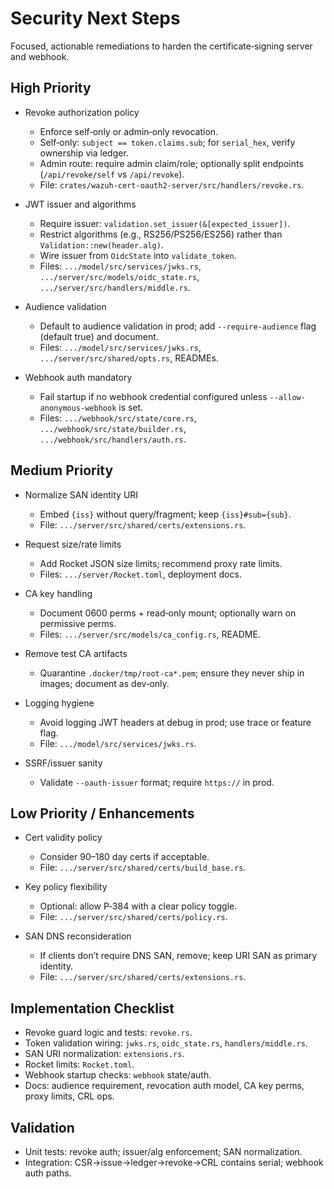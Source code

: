 # Security Next Steps

Focused, actionable remediations to harden the certificate‑signing server and webhook.

## High Priority

- Revoke authorization policy
  - Enforce self‑only or admin‑only revocation.
  - Self‑only: `subject == token.claims.sub`; for `serial_hex`, verify ownership via ledger.
  - Admin route: require admin claim/role; optionally split endpoints (`/api/revoke/self` vs `/api/revoke`).
  - File: `crates/wazuh-cert-oauth2-server/src/handlers/revoke.rs`.

- JWT issuer and algorithms
  - Require issuer: `validation.set_issuer(&[expected_issuer])`.
  - Restrict algorithms (e.g., RS256/PS256/ES256) rather than `Validation::new(header.alg)`.
  - Wire issuer from `OidcState` into `validate_token`.
  - Files: `.../model/src/services/jwks.rs`, `.../server/src/models/oidc_state.rs`, `.../server/src/handlers/middle.rs`.

- Audience validation
  - Default to audience validation in prod; add `--require-audience` flag (default true) and document.
  - Files: `.../model/src/services/jwks.rs`, `.../server/src/shared/opts.rs`, READMEs.

- Webhook auth mandatory
  - Fail startup if no webhook credential configured unless `--allow-anonymous-webhook` is set.
  - Files: `.../webhook/src/state/core.rs`, `.../webhook/src/state/builder.rs`, `.../webhook/src/handlers/auth.rs`.

## Medium Priority

- Normalize SAN identity URI
  - Embed `{iss}` without query/fragment; keep `{iss}#sub={sub}`.
  - File: `.../server/src/shared/certs/extensions.rs`.

- Request size/rate limits
  - Add Rocket JSON size limits; recommend proxy rate limits.
  - Files: `.../server/Rocket.toml`, deployment docs.

- CA key handling
  - Document 0600 perms + read‑only mount; optionally warn on permissive perms.
  - Files: `.../server/src/models/ca_config.rs`, README.

- Remove test CA artifacts
  - Quarantine `.docker/tmp/root-ca*.pem`; ensure they never ship in images; document as dev‑only.

- Logging hygiene
  - Avoid logging JWT headers at debug in prod; use trace or feature flag.
  - File: `.../model/src/services/jwks.rs`.

- SSRF/issuer sanity
  - Validate `--oauth-issuer` format; require `https://` in prod.

## Low Priority / Enhancements

- Cert validity policy
  - Consider 90–180 day certs if acceptable.
  - File: `.../server/src/shared/certs/build_base.rs`.

- Key policy flexibility
  - Optional: allow P‑384 with a clear policy toggle.
  - File: `.../server/src/shared/certs/policy.rs`.

- SAN DNS reconsideration
  - If clients don’t require DNS SAN, remove; keep URI SAN as primary identity.
  - File: `.../server/src/shared/certs/extensions.rs`.

## Implementation Checklist

- Revoke guard logic and tests: `revoke.rs`.
- Token validation wiring: `jwks.rs`, `oidc_state.rs`, `handlers/middle.rs`.
- SAN URI normalization: `extensions.rs`.
- Rocket limits: `Rocket.toml`.
- Webhook startup checks: `webhook` state/auth.
- Docs: audience requirement, revocation auth model, CA key perms, proxy limits, CRL ops.

## Validation

- Unit tests: revoke auth; issuer/alg enforcement; SAN normalization.
- Integration: CSR→issue→ledger→revoke→CRL contains serial; webhook auth paths.

